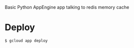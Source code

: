 Basic Python AppEngine app talking to redis memory cache

# Deploy

```shell
$ gcloud app deploy
```
